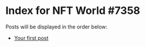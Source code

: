 # Index for NFT World #7358
Posts will be displayed in the order below:

- [Your first post](./001-first.md)

